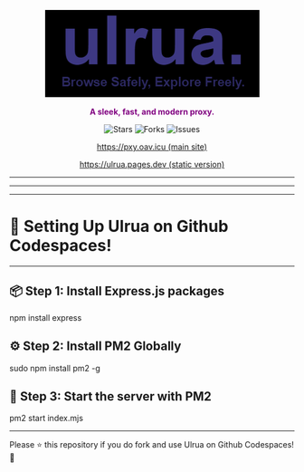 <p align="center">
  <img src="./banner.png" alt="Logo">
</p>

<p align="center" style="font-weight: bold; color: purple;">
  A sleek, fast, and modern proxy.
</p>

<p align="center">
  <img src="https://img.shields.io/github/stars/oavla/oav?style=social" alt="Stars">
  <img src="https://img.shields.io/github/forks/oavla/oav?style=social" alt="Forks">
  <img src="https://img.shields.io/github/issues/oavla/oav" alt="Issues">
</p>

<p align="center">
  <a href="https://pxy.oav.icu">https://pxy.oav.icu (main site)</a>
</p>

<p align="center">
  <a href="https://ulrua.pages.dev">https://ulrua.pages.dev (static version)</a>
</p>

---

---

---

# 🚀 Setting Up Ulrua on Github Codespaces!

---

## 📦 Step 1: Install Express.js packages
npm install express

## ⚙️ Step 2: Install PM2 Globally
sudo npm install pm2 -g

## 🚦 Step 3: Start the server with PM2 
pm2 start index.mjs

---

Please ⭐ this repository if you do fork and use Ulrua on Github Codespaces! 🚀



